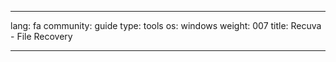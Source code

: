 

---

lang: fa
community: guide
type: tools
os: windows
weight: 007
title: Recuva - File Recovery

---

<stub>

